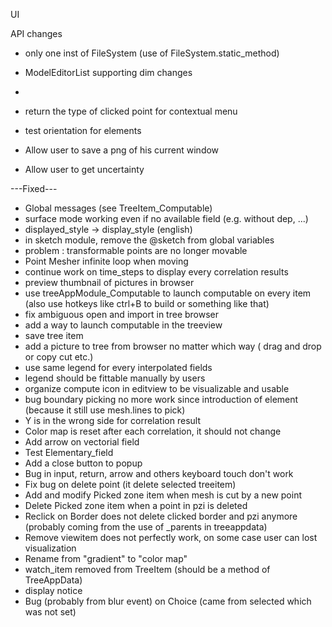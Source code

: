 UI

API changes
* only one inst of FileSystem (use of FileSystem.static_method)
* ModelEditorList supporting dim changes
* 

* return the type of clicked point for contextual menu
* test orientation for elements
* Allow user to save a png of his current window
* Allow user to get uncertainty

---Fixed---
* Global messages (see TreeItem_Computable)
* surface mode working even if no available field (e.g. without dep, ...)
* displayed_style -> display_style (english)
* in sketch module, remove the @sketch from global variables
* problem : transformable points are no longer movable
* Point Mesher infinite loop when moving
* continue work on time_steps to display every correlation results
* preview thumbnail of pictures in browser
* use treeAppModule_Computable to launch computable on every item (also use hotkeys like ctrl+B to build or something like that)
* fix ambiguous open and import in tree browser
* add a way to launch computable in the treeview
* save tree item
* add a picture to tree from browser no matter which way ( drag and drop or copy cut etc.)
* use same legend for every interpolated fields
* legend should be fittable manually by users
* organize compute icon in editview to be visualizable and usable
* bug boundary picking no more work since introduction of element (because it still use mesh.lines to pick)
* Y is in the wrong side for correlation result
* Color map is reset after each correlation, it should not change
* Add arrow on vectorial field
* Test Elementary_field
* Add a close button to popup
* Bug in input, return, arrow and others keyboard touch don't work
* Fix bug on delete point (it delete selected treeitem)
* Add and modify Picked zone item when mesh is cut by a new point
* Delete Picked zone item when a point in pzi is deleted
* Reclick on Border does not delete clicked border and pzi anymore (probably coming from the use of _parents in treeappdata)
* Remove viewitem does not perfectly work, on some case user can lost visualization
* Rename from "gradient" to "color map"
* watch_item removed from TreeItem (should be a method of TreeAppData)
* display notice
* Bug (probably from blur event) on Choice (came from selected which was not set)
